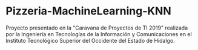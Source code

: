 # Pizzeria-MachineLearning-KNN
Proyecto presentado en la "Caravana de Proyectos de TI 2019" realizada por la Ingeniería en Tecnologías de la Información y Comunicaciones en el Instituto Tecnológico Superior del Occidente del Estado de Hidalgo. 
